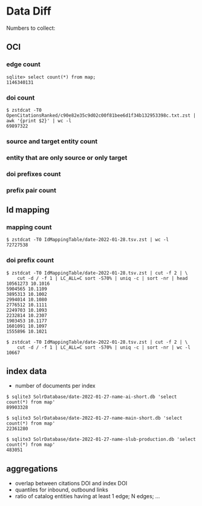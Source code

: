 # Data Diff

Numbers to collect:

## OCI

### edge count

```
sqlite> select count(*) from map;
1146340131
```

### doi count

```
$ zstdcat -T0 OpenCitationsRanked/c90e82e35c9d02c00f81bee6d1f34b132953398c.txt.zst | awk '{print $2}' | wc -l
69897322
```

### source and target entity count
### entity that are only source or only target
### doi prefixes count
### prefix pair count

## Id mapping

### mapping count

```
$ zstdcat -T0 IdMappingTable/date-2022-01-28.tsv.zst | wc -l
72727538
```

### doi prefix count

```
$ zstdcat -T0 IdMappingTable/date-2022-01-28.tsv.zst | cut -f 2 | \
    cut -d / -f 1 | LC_ALL=C sort -S70% | uniq -c | sort -nr | head
10561273 10.1016
5904565 10.1109
3895313 10.1002
2994014 10.1080
2776512 10.1111
2249703 10.1093
2232814 10.2307
1903453 10.1177
1601091 10.1097
1555896 10.1021

$ zstdcat -T0 IdMappingTable/date-2022-01-28.tsv.zst | cut -f 2 | \
    cut -d / -f 1 | LC_ALL=C sort -S70% | uniq -c | sort -nr | wc -l
10667
```

## index data

* number of documents per index

```
$ sqlite3 SolrDatabase/date-2022-01-27-name-ai-short.db 'select count(*) from map'
89903328

$ sqlite3 SolrDatabase/date-2022-01-27-name-main-short.db 'select count(*) from map'
22361280

$ sqlite3 SolrDatabase/date-2022-01-27-name-slub-production.db 'select count(*) from map'
483051
```

## aggregations

* overlap between citations DOI and index DOI
* quantiles for inbound, outbound links
* ratio of catalog entities having at least 1 edge; N edges; ...
